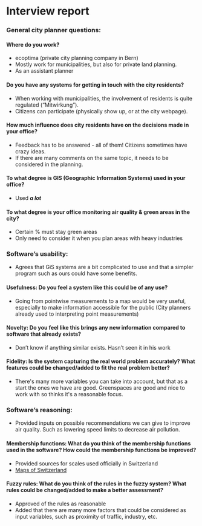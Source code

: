 # Interview report

### General city planner questions:

#### Where do you work?
- ecoptima (private city planning company in Bern)
- Mostly work for municipalities, but also for private land planning.
- As an assistant planner

#### Do you have any systems for getting in touch with the city residents?
- When working with municipalities, the involvement of residents is quite regulated (“Mitwirkung”).
- Citizens can participate (physically show up, or at the city webpage).  

#### How much influence does city residents have on the decisions made in your office?
- Feedback has to be answered - all of them! Citizens sometimes have crazy ideas.
- If there are many comments on the same topic, it needs to be considered in the planning.

#### To what degree is GIS (Geographic Information Systems) used in your office?
- Used ***a lot***

#### To what degree is your office monitoring air quality & green areas in the city?
- Certain % must stay green areas
- Only need to consider it when you plan areas with heavy industries

### Software’s usability:
- Agrees that GiS systems are a bit complicated to use and that a simpler program such as ours could have some benefits.

#### Usefulness: Do you feel a system like this could be of any use? 
- Going from pointwise measurements to a map would be very useful, especially to make information accessible for the public (City planners already used to interpreting point measurements)

#### Novelty: Do you feel like this brings any new information compared to software that already exists?
- Don’t know if anything similar exists. Hasn’t seen it in his work

#### Fidelity: Is the system capturing the real world problem accurately? What features could be changed/added to fit the real problem better?
- There's many more variables you can take into account, but that as a start the ones we have are good. Greenspaces are good and nice to work with so thinks it's a reasonable focus. 

### Software’s reasoning:
- Provided inputs on possible recommendations we can give to improve air quality. Such as lowering speed limits to decrease air pollution. 

#### Membership functions: What do you think of the membership functions used in the software? How could the membership functions be improved?
- Provided sources for scales used officially in Switzerland
- [Maps of Switzerland](https://map.geo.admin.ch/#/map?lang=en&center=2660000,1190000&z=1&bgLayer=ch.swisstopo.pixelkarte-farbe&topic=ech&layers=ch.bfs.volkszaehlung-bevoelkerungsstatistik_einwohner@year=2023)

#### Fuzzy rules: What do you think of the rules in the fuzzy system? What rules could be changed/added to make a better assessment?
- Approved of the rules as reasonable
- Added that there are many more factors that could be considered as input variables, such as proximity of traffic, industry, etc.
